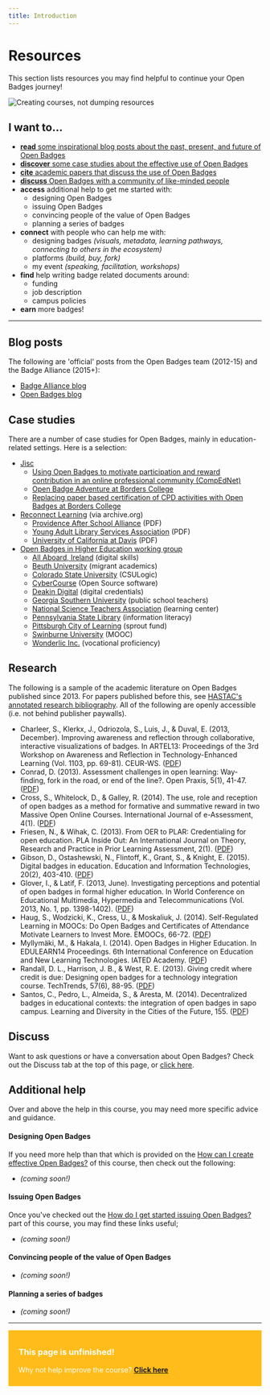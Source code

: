 ```yaml
---
title: Introduction
---
```


# Resources

This section lists resources you may find helpful to continue your Open Badges journey!

<img src="{{ site.baseurl }}/img/visual-thinkery/learning-technologist.png" alt="Creating courses, not dumping resources">


## I want to...

* [**read** some inspirational blog posts about the past, present, and future of Open Badges](#blogposts)
* [**discover** some case studies about the effective use of Open Badges](#casestudies)
* [**cite** academic papers that discuss the use of Open Badges](#research)
* [**discuss** Open Badges with a community of like-minded people](#discuss)
* **access** additional help to get me started with: 
     * designing Open Badges
     * issuing Open Badges
     * convincing people of the value of Open Badges
     * planning a series of badges
* **connect** with people who can help me with:
     * designing badges *(visuals, metadata, learning pathways, connecting to others in the ecosystem)*
     * platforms *(build, buy, fork)*
     * my event *(speaking, facilitation, workshops)*
* **find** help writing badge related documents around:
     * funding
     * job description
     * campus policies
* **earn** more badges!


-----
<a name="blogposts"></a>
## Blog posts
The following are 'official' posts from the Open Badges team (2012-15) and the Badge Alliance (2015+):

* [Badge Alliance blog](https://medium.com/badge-alliance)
* [Open Badges blog](http://openbadges.tumblr.com)


<a name="casestudies"></a>
## Case studies
There are a number of case studies for Open Badges, mainly in education-related settings. Here is a selection:

* [Jisc](http://www.rsc-scotland.org/?tag=open-badges)
     * [Using Open Badges to motivate participation and reward contribution in an online professional community (CompEdNet)](http://www.rsc-scotland.org/?p=1613)
     * [Open Badge Adventure at Borders College](http://www.rsc-scotland.org/?p=2454)
     * [Replacing paper based certification of CPD activities with Open Badges at Borders College](http://www.rsc-scotland.org/?p=3805)
* [Reconnect Learning](http://web.archive.org/web/20151020010224/http://www.reconnectlearning.org/case-studies) (via archive.org)
     * [Providence After School Alliance](http://web.archive.org/web/20140312035600/http://www.reconnectlearning.org/wp-content/uploads/2014/02/pasa_case_study_final.pdf) (PDF)
     * [Young Adult Library Services Association](http://web.archive.org/web/20150627130509/http://www.reconnectlearning.org/wp-content/uploads/2014/01/YALSA_case_study_final.pdf) (PDF)
     * [University of California at Davis](http://web.archive.org/web/20151016214148/http://www.reconnectlearning.org/wp-content/uploads/2014/01/UC-Davis_case_study_final.pdf) (PDF)
* [Open Badges in Higher Education working group](https://sites.google.com/site/openbadgesinhighereducation/case-studies)
     * [All Aboard, Ireland](https://sites.google.com/site/openbadgesinhighereducation/All-Aboard-Ireland) (digital skills)
     * [Beuth University](https://sites.google.com/site/openbadgesinhighereducation/beuth-university) (migrant academics)
     * [Colorado State University](https://sites.google.com/site/openbadgesinhighereducation/colorado-state-university) (CSULogic)
     * [CyberCourse](https://sites.google.com/site/openbadgesinhighereducation/cybercourse) (Open Source software)
     * [Deakin Digital](https://sites.google.com/site/openbadgesinhighereducation/deakin-digital) (digital credentials)
     * [Georgia Southern University](https://sites.google.com/site/openbadgesinhighereducation/georgia-southern-university) (public school teachers)
     * [National Science Teachers Association](https://sites.google.com/site/openbadgesinhighereducation/national-science-teachers-association) (learning center)
     * [Pennsylvania State Library](https://sites.google.com/site/openbadgesinhighereducation/penn-state-library) (information literacy)
     * [Pittsburgh City of Learning](https://sites.google.com/site/openbadgesinhighereducation/the-sprout-fund) (sprout fund)
     * [Swinburne University](https://sites.google.com/site/openbadgesinhighereducation/swinburne-university-of-technology-australia) (MOOC)
     * [Wonderlic Inc.](https://sites.google.com/site/openbadgesinhighereducation/wonderlic-inc) (vocational proficiency)
    

<a name="research"></a>
## Research

The following is a sample of the academic literature on Open Badges published since 2013. For papers published before this, see [HASTAC's annotated research bibliography](https://www.hastac.org/digital-badges-bibliography). All of the following are openly accessible (i.e. not behind publisher paywalls).

* Charleer, S., Klerkx, J., Odriozola, S., Luis, J., & Duval, E. (2013, December). Improving awareness and reflection through collaborative, interactive visualizations of badges. In ARTEL13: Proceedings of the 3rd Workshop on Awareness and Reflection in Technology-Enhanced Learning (Vol. 1103, pp. 69-81). CEUR-WS. ([PDF](https://lirias.kuleuven.be/bitstream/123456789/428175/1/ARTEL13_charleer.pdf))
* Conrad, D. (2013). Assessment challenges in open learning: Way-finding, fork in the road, or end of the line?. Open Praxis, 5(1), 41-47. ([PDF](http://openpraxis.org/index.php/OpenPraxis/article/viewFile/17/2))
* Cross, S., Whitelock, D., & Galley, R. (2014). The use, role and reception of open badges as a method for formative and summative reward in two Massive Open Online Courses. International Journal of e-Assessment, 4(1). ([PDF](http://oro.open.ac.uk/40593/1/__userdata_documents_sc8457_Documents_Assessment_Journal%20Paper%202014_Cross2014_UseRoleReceptionOfOpenBadges.pdf))
* Friesen, N., & Wihak, C. (2013). From OER to PLAR: Credentialing for open education. PLA Inside Out: An International Journal on Theory, Research and Practice in Prior Learning Assessment, 2(1). ([PDF](http://www.plainsideout.org/index.php/home/article/viewFile/43/80))
* Gibson, D., Ostashewski, N., Flintoff, K., Grant, S., & Knight, E. (2015). Digital badges in education. Education and Information Technologies, 20(2), 403-410. ([PDF](https://www.researchgate.net/profile/Kim_Flintoff2/publication/258839995_Digital_badges_in_education/links/0deec53c7e4c74fe28000000.pdf))
* Glover, I., & Latif, F. (2013, June). Investigating perceptions and potential of open badges in formal higher education. In World Conference on Educational Multimedia, Hypermedia and Telecommunications (Vol. 2013, No. 1, pp. 1398-1402). ([PDF](http://www.editlib.org/p/112141/proceeding_112141.pdf))
* Haug, S., Wodzicki, K., Cress, U., & Moskaliuk, J. (2014). Self-Regulated Learning in MOOCs: Do Open Badges and Certificates of Attendance Motivate Learners to Invest More. EMOOCs, 66-72. ([PDF](https://www.researchgate.net/profile/Anja_Lorenz/publication/263543544_Open_Online_Courses_in_the_context_of_higher_education_an_evaluation_of_a_German_cMOOC/links/54941c560cf2e1b6095f97bc.pdf#page=66))
* Myllymäki, M., & Hakala, I. (2014). Open Badges in Higher Education. In EDULEARN14 Proceedings. 6th International Conference on Education and New Learning Technologies. IATED Academy. ([PDF](https://jyx.jyu.fi/dspace/bitstream/handle/123456789/45506/myllymakihakalaopenbadgesinhighereducation.pdf?sequence=1))
* Randall, D. L., Harrison, J. B., & West, R. E. (2013). Giving credit where credit is due: Designing open badges for a technology integration course. TechTrends, 57(6), 88-95. ([PDF](https://helpified.s3.amazonaws.com/uploads/resources/file/18636/4827fe2495ddfd5b.pdf))
* Santos, C., Pedro, L., Almeida, S., & Aresta, M. (2014). Decentralized badges in educational contexts: the integration of open badges in sapo campus. Learning and Diversity in the Cities of the Future, 155. ([PDF](http://www.openeducationeuropa.eu/sites/default/files/asset/From-field_35_4.pdf))

<a name="discuss"></a>
## Discuss
Want to ask questions or have a conversation about Open Badges? Check out the Discuss tab at the top of this page, or [click here](http://badges.thinkoutloudclub.com/modules/discuss/discuss/).

<a name="help"></a>
## Additional help
Over and above the help in this course, you may need more specific advice and guidance.

#### Designing Open Badges
If you need more help than that which is provided on the [How can I create effective Open Badges?](http://badges.thinkoutloudclub.com/modules/how/do/) of this course, then check out the following:

* *(coming soon!)*


#### Issuing Open Badges
Once you've checked out the [How do I get started issuing Open Badges?](http://badges.thinkoutloudclub.com/modules/how/know/) part of this course, you may find these links useful;

* *(coming soon!)*


#### Convincing people of the value of Open Badges

* *(coming soon!)*

#### Planning a series of badges

* *(coming soon!)*



-----

<div style="background:#FFBC1A; padding:10px; padding-left:20px; color:white;">
<h3>This page is unfinished!</h3>
<p>Why not help improve the course? <strong><a href="https://github.com/thinkoutloudclub/badge-course/wiki/Help-improve-the-Open-Badges-101-course">Click here</a></strong></p>
</div>
